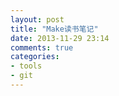 ```yaml
---
layout: post
title: "Make读书笔记"
date: 2013-11-29 23:14
comments: true
categories:
- tools
- git
---
```


